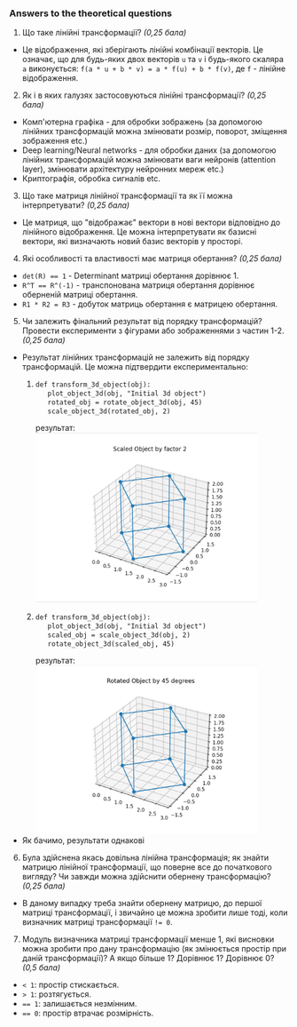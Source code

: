 ### Answers to the theoretical questions
1. Що таке лінійні трансформації? *(0,25 бала)*
- Це відображення, які зберігають лінійні комбінації векторів. Це означає, що для будь-яких двох векторів `u` та `v` і будь-якого скаляра `a` виконується: `f(a * u + b * v) = a * f(u) + b * f(v)`, де `f` - лінійне відображення.
2. Як і в яких галузях застосовуються лінійні трансформації? *(0,25 бала)*
- Комп'ютерна графіка - для обробки зображень (за допомогою лінійних трансформацій можна змінювати розмір, поворот, зміщення зображення etc.)
- Deep learning/Neural networks - для обробки даних (за допомогою лінійних трансформацій можна змінювати ваги нейронів (attention layer), змінювати архітектуру нейронних мереж etc.)
- Криптографія, обробка сигналів etc.
3. Що таке матриця лінійної трансформації та як її можна інтерпретувати? *(0,25 бала)*
- Це матриця, що "відображає" вектори в нові вектори відповідно до лінійного відображення. Це можна інтерпретувати як базисні вектори, які визначають новий базис векторів у просторі.
4. Які особливості та властивості має матриця обертання? *(0,25 бала)*
- `det(R) == 1` - Determinant матриці обертання дорівнює 1.
- `R^T == R^(-1)` - транспонована матриця обертання дорівнює оберненій матриці обертання.
- `R1 * R2 = R3` - добуток матриць обертання є матрицею обертання.
5. Чи залежить фінальний результат від порядку трансформацій? Провести експерименти з фігурами або зображеннями з частин 1-2.  *(0,25 бала)*
- Результат лінійних трансформацій не залежить від порядку трансформацій. Це можна підтвердити експериментально: 
  1. ```
     def transform_3d_object(obj):
        plot_object_3d(obj, "Initial 3d object")
        rotated_obj = rotate_object_3d(obj, 45)
        scale_object_3d(rotated_obj, 2)
     ```
     результат: <img src="doc/images/transform_case1.png" width="400">
  2. ```
     def transform_3d_object(obj):
        plot_object_3d(obj, "Initial 3d object")
        scaled_obj = scale_object_3d(obj, 2)
        rotate_object_3d(scaled_obj, 45)
     ```
     результат: <img src="doc/images/transform_case2.png" width="400">
- Як бачимо, результати однакові
6. Була здійснена якась довільна лінійна трансформація; як знайти матрицю лінійної трансформації, що поверне все до початкового вигляду? Чи завжди можна здійснити обернену трансформацію? *(0,25 бала)*
- В даному випадку треба знайти обернену матрицю, до першої матриці трансформації, і звичайно це можна зробити лише тоді, коли визначник матриці трансформації `!= 0`.
7. Модуль визначника матриці трансформації менше 1, які висновки можна зробити про дану трансформацію (як змінюється простір при даній трансформації)? А якщо більше 1? Дорівнює 1? Дорівнює 0? *(0,5 бала)*
- `< 1`: простір стискається.
- `> 1`: розтягується.
- `== 1`: залишається незмінним.
- `== 0`: простір втрачає розмірність.
